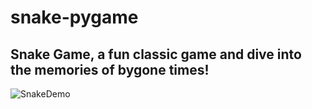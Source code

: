 # snake-pygame

## Snake Game, a fun classic game and dive into the memories of bygone times!

![SnakeDemo](https://user-images.githubusercontent.com/43781668/94254588-9f147b00-ff44-11ea-8050-a5ce72331fe7.gif)
